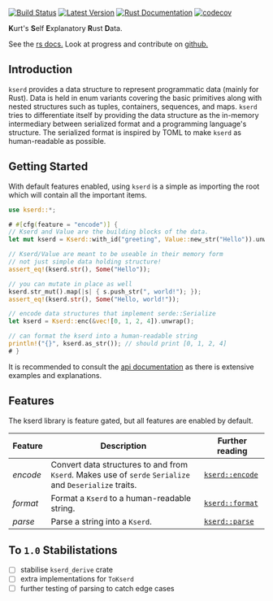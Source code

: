 [![Build Status](https://github.com/kurtlawrence/kserd/workflows/Rust/badge.svg)](https://github.com/kurtlawrence/kserd/actions)
[![Latest Version](https://img.shields.io/crates/v/kserd.svg)](https://crates.io/crates/kserd)
[![Rust Documentation](https://img.shields.io/badge/api-rustdoc-blue.svg)](https://docs.rs/kserd)
[![codecov](https://codecov.io/gh/kurtlawrence/kserd/branch/master/graph/badge.svg)](https://codecov.io/gh/kurtlawrence/kserd)

**K**urt's **S**elf **E**xplanatory **R**ust **D**ata.

See the [rs docs.](https://docs.rs/kserd/)
Look at progress and contribute on [github.](https://github.com/kurtlawrence/kserd)

## Introduction
`kserd` provides a data structure to represent programmatic data (mainly for Rust). Data is held in
enum variants covering the basic primitives along with nested structures such as tuples,
containers, sequences, and maps. `kserd` tries to differentiate itself by providing the data
structure as the in-memory intermediary between serialized format and a programming language's
structure. The serialized format is inspired by TOML to make `kserd` as human-readable as possible.

## Getting Started
With default features enabled, using `kserd` is a simple as importing the root which will contain
all the important items.

```rust
use kserd::*;

# #[cfg(feature = "encode")] {
// Kserd and Value are the building blocks of the data.
let mut kserd = Kserd::with_id("greeting", Value::new_str("Hello")).unwrap();

// Kserd/Value are meant to be useable in their memory form
// not just simple data holding structure!
assert_eq!(kserd.str(), Some("Hello"));

// you can mutate in place as well
kserd.str_mut().map(|s| { s.push_str(", world!"); });
assert_eq!(kserd.str(), Some("Hello, world!"));

// encode data structures that implement serde::Serialize
let kserd = Kserd::enc(&vec![0, 1, 2, 4]).unwrap();

// can format the kserd into a human-readable string
println!("{}", kserd.as_str()); // should print [0, 1, 2, 4]
# }
```

It is recommended to consult the [api documentation](crate) as there is extensive examples and
explanations.

## Features

The kserd library is feature gated, but all features are enabled by default.

| Feature  | Description | Further reading |
| -------- | ----------- | --------------- |
| _encode_ | Convert data structures to and from `Kserd`. Makes use of `serde` `Serialize` and `Deserialize` traits. | [`kserd::encode`](crate::encode) |
| _format_ | Format a `Kserd` to a human-readable string. | [`kserd::format`](crate::fmt) |
| _parse_  | Parse a string into a `Kserd`. | [`kserd::parse`](crate::parse) |

## To `1.0` Stabilistations

- [ ] stabilise `kserd_derive` crate
- [ ] extra implementations for `ToKserd`
- [ ] further testing of parsing to catch edge cases
